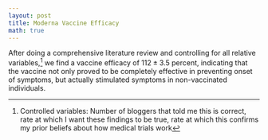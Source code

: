 ```yaml
---
layout: post
title: Moderna Vaccine Efficacy
math: true
---
```


After doing a comprehensive literature review and controlling for all relative variables,[^variables] we find a vaccine efficacy of $112 \pm 3.5$ percent, indicating that the vaccine not only proved to be completely effective in preventing onset of symptoms, but actually stimulated symptoms in non-vaccinated individuals.

[^variables]: Controlled variables: Number of bloggers that told me this is correct, rate at which I want these findings to be true, rate at which this confirms my prior beliefs about how medical trials work
